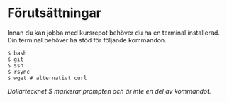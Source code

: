 Förutsättningar
==================================

Innan du kan jobba med kursrepot behöver du ha en terminal installerad. Din terminal behöver ha stöd för följande kommandon.

```text
$ bash
$ git
$ ssh
$ rsync
$ wget # alternativt curl
```

*Dollartecknet $ markerar prompten och är inte en del av kommandot.*
